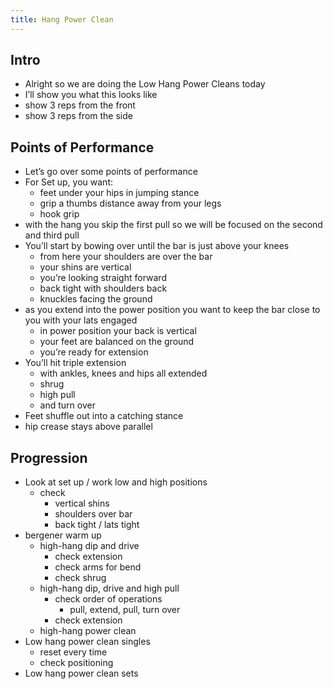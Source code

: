 ```yaml
---
title: Hang Power Clean
---
```


## Intro
- Alright so we are doing the Low Hang Power Cleans today
- I’ll show you what this looks like
- show 3 reps from the front
- show 3 reps from the side

## Points of Performance
- Let’s go over some points of performance
- For Set up, you want:
    - feet under your hips in jumping stance
    - grip a thumbs distance away from your legs
    - hook grip
- with the hang you skip the first pull so we will be focused on the second and third pull
- You’ll start by bowing over until the bar is just above your knees
    - from here your shoulders are over the bar
    - your shins are vertical
    - you’re looking straight forward
    - back tight with shoulders back
    - knuckles facing the ground
- as you extend into the power position you want to keep the bar close to you with your lats engaged
    - in power position your back is vertical
    - your feet are balanced on the ground
    - you’re ready for extension
- You’ll hit triple extension 
    - with ankles, knees and hips all extended
    - shrug
    - high pull
    - and turn over
- Feet shuffle out into a catching stance
- hip crease stays above parallel
## Progression
- Look at set up / work low and high positions
  - check
    - vertical shins
    - shoulders over bar
    - back tight / lats tight
- bergener warm up
  - high-hang dip and drive
    - check extension
    - check arms for bend
    - check shrug
  - high-hang dip, drive and high pull
    - check order of  operations
      - pull, extend, pull, turn over
    - check extension
  - high-hang power clean
- Low hang power clean singles
  - reset every time
  - check positioning
- Low hang power clean sets

